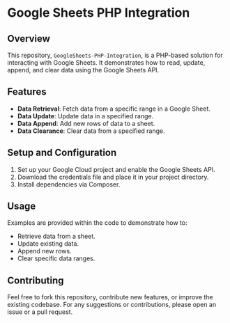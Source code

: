 # Google Sheets PHP Integration

## Overview
This repository, `GoogleSheets-PHP-Integration`, is a PHP-based solution for interacting with Google Sheets. It demonstrates how to read, update, append, and clear data using the Google Sheets API.

## Features
- **Data Retrieval**: Fetch data from a specific range in a Google Sheet.
- **Data Update**: Update data in a specified range.
- **Data Append**: Add new rows of data to a sheet.
- **Data Clearance**: Clear data from a specified range.

## Setup and Configuration
1. Set up your Google Cloud project and enable the Google Sheets API.
2. Download the credentials file and place it in your project directory.
3. Install dependencies via Composer.

## Usage
Examples are provided within the code to demonstrate how to:
- Retrieve data from a sheet.
- Update existing data.
- Append new rows.
- Clear specific data ranges.

## Contributing
Feel free to fork this repository, contribute new features, or improve the existing codebase. For any suggestions or contributions, please open an issue or a pull request.

